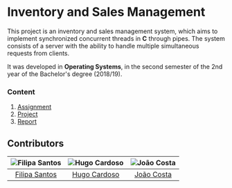 # Inventory and Sales Management

This project is an inventory and sales management system, which aims to implement synchronized concurrent threads in **C** through pipes. 
The system consists of a server with the ability to handle multiple simultaneous requests from clients.

It was developed in **Operating Systems**, in the second semester of the 2nd year of the Bachelor's degree (2018/19).

### Content

1. [Assignment](assignment)
2. [Project](project)
3. [Report](report.pdf)

## Contributors

![Filipa Santos][filipa-pic] | ![Hugo Cardoso][hugo-pic] | ![João Costa][cunha-pic]
:---: | :---: | :---:
[Filipa Santos][filipa] | [Hugo Cardoso][hugo] | [João Costa][cunha]

[filipa]: https://github.com/fliper6
[filipa-pic]: https://github.com/fliper6.png?size=120
[hugo]: https://github.com/Abjiri
[hugo-pic]: https://github.com/Abjiri.png?size=120
[cunha]: https://github.com/Jcc20
[cunha-pic]: https://github.com/Jcc20.png?size=120
